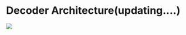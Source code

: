 # Decoder Architecture(updating....)

![](https://kikaben.com/transformers-encoder-decoder/images/transformer-whole.png)

